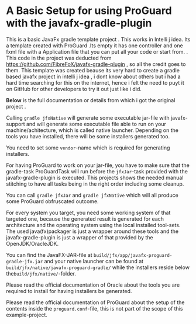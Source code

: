 A Basic Setup for using ProGuard with the javafx-gradle-plugin
======================================================

This is a basic JavaFx gradle template project . This works in Intelli j idea.
Its a template created with ProGuard .Its empty it has one controller and one fxml file with a Application file that you can put all your code or start from.
.
This code in the project was deducted from https://github.com/FibreFoX/javafx-gradle-plugin , so all the credit goes to them.
This template was created beause its very hard to create a gradle based javafx project in intelli j idea , i dont know about
 others but i had a hard time searching for this on the internet, 
hence i felt the need to puyt it on GitHub for other developers to try it out just like i did.

**Below** is the full documentation or details  from which i got the original project .


Calling `gradle jfxNative` will generate some executable jar-file with javafx-support and will
generate some executable file able to run on your machine/achitecture, which is called native launcher.
Depending on the tools you have installed, there will be some installers generated too.

You need to set some `vendor`-name which is required for generating installers.

For having ProGuard to work on your jar-file, you have to make sure that the gradle-task ProGuardTask
will run before the `jfxJar`-task provided with the javafx-gradle-plugin is executed. This projects shows
the needed manual stitching to have all tasks being in the right order including some cleanup.

You can call `gradle jfxJar` and `gradle jfxNative` which will all produce some ProGuard obfruscated outcome.

For every system you target, you need some working system of that targeted one, because the generated result
is generated for each architecture and the operating system using the local installed tool-sets. The used
java(fx)packager is just a wrapper around these tools and the javafx-gradle-plugin is just a wrapper of that
provided by the OpenJDK/OracleJDK.

You can find the JavaFX-JAR-file at `build/jfx/app/javafx-proguard-gradle-jfx.jar` and your native launcher can be
found at `build/jfx/native/javafx-proguard-gradle/` while the installers reside below the`build/jfx/native/`-folder.

Please read the official documentation of Oracle about the tools you are required to install for having
installers be generated.

Please read the official documentation of ProGuard about the setup of the contents inside the `proguard.conf`-file,
this is not part of the scope of this example-project.
